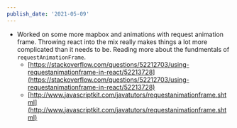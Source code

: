```yaml
---
publish_date: '2021-05-09'
---
```


- Worked on some more mapbox and animations with request animation frame. Throwing react into the mix really makes things a lot more complicated than it needs to be. Reading more about the fundmentals of `requestAnimationFrame`.
  - [https://stackoverflow.com/questions/52212703/using-requestanimationframe-in-react/52213728](https://stackoverflow.com/questions/52212703/using-requestanimationframe-in-react/52213728)
  - [http://www.javascriptkit.com/javatutors/requestanimationframe.shtml](http://www.javascriptkit.com/javatutors/requestanimationframe.shtml)
